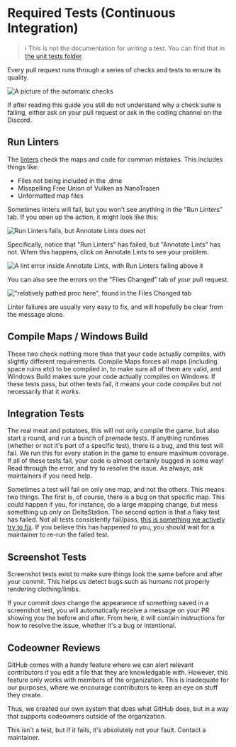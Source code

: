 # Required Tests (Continuous Integration)

> ℹ️ This is not the documentation for *writing* a test. You can find that in [the unit tests folder](../../code/modules/unit_tests/README.md).

Every pull request runs through a series of checks and tests to ensure its quality.

![A picture of the automatic checks](https://user-images.githubusercontent.com/35135081/192867761-0edfe4e2-399c-4dc1-824e-ca042f8bbe4b.png)

If after reading this guide you still do not understand why a check suite is failing, either ask on your pull request or ask in the coding channel on the Discord.

## Run Linters

The [linters](https://en.wikipedia.org/wiki/Lint_(software)) check the maps and code for common mistakes. This includes things like:

- Files not being included in the .dme
- Misspelling Free Union of Vulken as NanoTrasen
- Unformatted map files

Sometimes linters will fail, but you won't see anything in the "Run Linters" tab. If you open up the action, it might look like this:

![Run Linters fails, but Annotate Lints does not](https://user-images.githubusercontent.com/35135081/192870304-f848d576-5bcd-41bf-9514-362e2972a401.png)

Specifically, notice that "Run Linters" has failed, but "Annotate Lints" has not. When this happens, click on Annotate Lints to see your problem.

![A lint error inside Annotate Lints, with Run Linters failing above it](https://user-images.githubusercontent.com/35135081/192870602-96dc6bcb-c24d-4d14-9f8c-6a40c93bcdb1.png)

You can also see the errors on the "Files Changed" tab of your pull request.

!["relatively pathed proc here", found in the Files Changed tab](https://user-images.githubusercontent.com/35135081/192870833-d2020500-3fcb-466f-9586-395df44c4095.png)

Linter failures are usually very easy to fix, and will hopefully be clear from the message alone.

## Compile Maps / Windows Build

These two check nothing more than that your code actually compiles, with slightly different requirements. Compile Maps forces all maps (including space ruins etc) to be compiled in, to make sure all of them are valid, and Windows Build makes sure your code actually compiles on Windows. If these tests pass, but other tests fail, it means your code *compiles* but not necessarily that it *works*.

## Integration Tests

The real meat and potatoes, this will not only compile the game, but also start a round, and run a bunch of premade tests. If anything runtimes (whether or not it's part of a specific test), there is a bug, and this test will fail. We run this for every station in the game to ensure maximum coverage. If all of these tests fail, your code is almost certainly bugged in some way! Read through the error, and try to resolve the issue. As always, ask maintainers if you need help.

Sometimes a test will fail on only one map, and not the others. This means two things. The first is, of course, there is a bug on that specific map. This could happen if you, for instance, do a large mapping change, but mess something up only on DeltaStation. The second option is that a flaky test has failed. Not all tests consistently fail/pass, [this is something we actively try to fix](https://github.com/tgstation/tgstation/issues?q=is%3Aopen%20is%3Aissue%20project%3Atgstation%2Ftgstation%2F19). If you believe this has happened to you, you should wait for a maintainer to re-run the failed test.

## Screenshot Tests

Screenshot tests exist to make sure things look the same before and after your commit. This helps us detect bugs such as humans not properly rendering clothing/limbs.

If your commit *does* change the appearance of something saved in a screenshot test, you will automatically receive a message on your PR showing you the before and after. From here, it will contain instructions for how to resolve the issue, whether it's a bug or intentional.

## Codeowner Reviews

GitHub comes with a handy feature where we can alert relevant contributors if you edit a file that they are knowledgable with. However, this feature only works with members of the organization. This is inadequate for our purposes, where we encourage contributors to keep an eye on stuff they create.

Thus, we created our own system that does what GitHub does, but in a way that supports codeowners outside of the organization.

This isn't a test, but if it fails, it's absolutely not your fault. Contact a maintainer.
